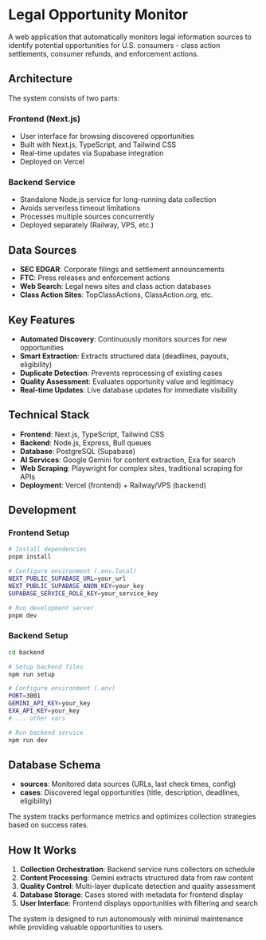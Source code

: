 # Legal Opportunity Monitor

A web application that automatically monitors legal information sources to identify potential opportunities for U.S. consumers - class action settlements, consumer refunds, and enforcement actions.

## Architecture

The system consists of two parts:

### Frontend (Next.js)
- User interface for browsing discovered opportunities
- Built with Next.js, TypeScript, and Tailwind CSS
- Real-time updates via Supabase integration
- Deployed on Vercel

### Backend Service
- Standalone Node.js service for long-running data collection
- Avoids serverless timeout limitations
- Processes multiple sources concurrently
- Deployed separately (Railway, VPS, etc.)

## Data Sources

- **SEC EDGAR**: Corporate filings and settlement announcements
- **FTC**: Press releases and enforcement actions  
- **Web Search**: Legal news sites and class action databases
- **Class Action Sites**: TopClassActions, ClassAction.org, etc.

## Key Features

- **Automated Discovery**: Continuously monitors sources for new opportunities
- **Smart Extraction**: Extracts structured data (deadlines, payouts, eligibility)
- **Duplicate Detection**: Prevents reprocessing of existing cases
- **Quality Assessment**: Evaluates opportunity value and legitimacy
- **Real-time Updates**: Live database updates for immediate visibility

## Technical Stack

- **Frontend**: Next.js, TypeScript, Tailwind CSS
- **Backend**: Node.js, Express, Bull queues
- **Database**: PostgreSQL (Supabase)
- **AI Services**: Google Gemini for content extraction, Exa for search
- **Web Scraping**: Playwright for complex sites, traditional scraping for APIs
- **Deployment**: Vercel (frontend) + Railway/VPS (backend)

## Development

### Frontend Setup
```bash
# Install dependencies
pnpm install

# Configure environment (.env.local)
NEXT_PUBLIC_SUPABASE_URL=your_url
NEXT_PUBLIC_SUPABASE_ANON_KEY=your_key
SUPABASE_SERVICE_ROLE_KEY=your_service_key

# Run development server
pnpm dev
```

### Backend Setup
```bash
cd backend

# Setup backend files
npm run setup

# Configure environment (.env)
PORT=3001
GEMINI_API_KEY=your_key
EXA_API_KEY=your_key
# ... other vars

# Run backend service
npm run dev
```

## Database Schema

- **sources**: Monitored data sources (URLs, last check times, config)
- **cases**: Discovered legal opportunities (title, description, deadlines, eligibility)

The system tracks performance metrics and optimizes collection strategies based on success rates.

## How It Works

1. **Collection Orchestration**: Backend service runs collectors on schedule
2. **Content Processing**: Gemini extracts structured data from raw content
3. **Quality Control**: Multi-layer duplicate detection and quality assessment
4. **Database Storage**: Cases stored with metadata for frontend display
5. **User Interface**: Frontend displays opportunities with filtering and search

The system is designed to run autonomously with minimal maintenance while providing valuable opportunities to users.

